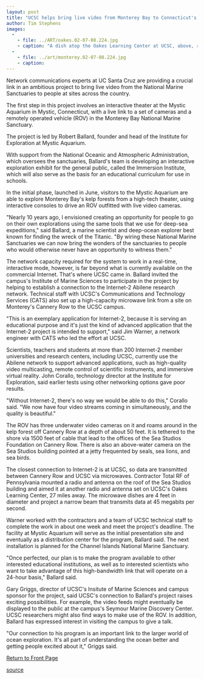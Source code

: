 ```yaml
---
layout: post
title: "UCSC helps bring live video from Monterey Bay to Connecticut's Mystic Aquarium"
author: Tim Stephens
images:
  -
    - file: ../ART/oakes.02-07-08.224.jpg
    - caption: "A dish atop the Oakes Learning Center at UCSC, above, receives the signal from another microwave dish on Cannery Row in Monterey.' Photo at UCSC, above: Mark Boolootian. Photo in Monterey: Jim Malone"
  -
    - file: ../art/monterey.02-07-08.224.jpg
    - caption: 
---
```


Network communications experts at UC Santa Cruz are providing a crucial link in an ambitious project to bring live video from the National Marine Sanctuaries to people at sites across the country.

The first step in this project involves an interactive theater at the Mystic Aquarium in Mystic, Connecticut, with a live link to a set of cameras and a remotely operated vehicle (ROV) in the Monterey Bay National Marine Sanctuary.   

The project is led by Robert Ballard, founder and head of the Institute for Exploration at Mystic Aquarium.

With support from the National Oceanic and Atmospheric Administration, which oversees the sanctuaries, Ballard's team is developing an interactive exploration exhibit for the general public, called the Immersion Institute, which will also serve as the basis for an educational curriculum for use in schools.

In the initial phase, launched in June, visitors to the Mystic Aquarium are able to explore Monterey Bay's kelp forests from a high-tech theater, using interactive consoles to drive an ROV outfitted with live video cameras.  

"Nearly 10 years ago, I envisioned creating an opportunity for people to go on their own explorations using the same tools that we use for deep-sea expeditions," said Ballard, a marine scientist and deep-ocean explorer best known for finding the wreck of the Titanic. "By wiring these National Marine Sanctuaries we can now bring the wonders of the sanctuaries to people who would otherwise never have an opportunity to witness them."  

The network capacity required for the system to work in a real-time, interactive mode, however, is far beyond what is currently available on the commercial Internet. That's where UCSC came in. Ballard invited the campus's Institute of Marine Sciences to participate in the project by helping to establish a connection to the Internet-2 Abilene research network. Technical staff with UCSC's Communications and Technology Services (CATS) also set up a high-capacity microwave link from a site on Monterey's Cannery Row to the UCSC campus.  

"This is an exemplary application for Internet-2, because it is serving an educational purpose and it's just the kind of advanced application that the Internet-2 project is intended to support," said Jim Warner, a network engineer with CATS who led the effort at UCSC.  

Scientists, teachers and students at more than 200 Internet-2 member universities and research centers, including UCSC, currently use the Abilene network to support advanced applications, such as high-quality video multicasting, remote control of scientific instruments, and immersive virtual reality. John Corallo, technology director at the Institute for Exploration, said earlier tests using other networking options gave poor results.   

"Without Internet-2, there's no way we would be able to do this," Corallo said. "We now have four video streams coming in simultaneously, and the quality is beautiful."   

The ROV has three underwater video cameras on it and roams around in the kelp forest off Cannery Row at a depth of about 50 feet. It is tethered to the shore via 1500 feet of cable that lead to the offices of the Sea Studios Foundation on Cannery Row. There is also an above-water camera on the Sea Studios building pointed at a jetty frequented by seals, sea lions, and sea birds.   

The closest connection to Internet-2 is at UCSC, so data are transmitted between Cannery Row and UCSC via microwaves. Contractor Total RF of Pennsylvania mounted a radio and antenna on the roof of the Sea Studios building and aimed it at another radio and antenna set on UCSC's Oakes Learning Center, 27 miles away. The microwave dishes are 4 feet in diameter and project a narrow beam that transmits data at 45 megabits per second.  

Warner worked with the contractors and a team of UCSC technical staff to complete the work in about one week and meet the project's deadline. The facility at Mystic Aquarium will serve as the initial presentation site and eventually as a distribution center for the program, Ballard said. The next installation is planned for the Channel Islands National Marine Sanctuary.  

"Once perfected, our plan is to make the program available to other interested educational institutions, as well as to interested scientists who want to take advantage of this high-bandwidth link that will operate on a 24-hour basis," Ballard said.  

Gary Griggs, director of UCSC's Insitute of Marine Sciences and campus sponsor for the project, said UCSC's connection to Ballard's project raises exciting possibilities. For example, the video feeds might eventually be displayed to the public at the campus's Seymour Marine Discovery Center. UCSC researchers might also find ways to make use of the ROV. In addition, Ballard has expressed interest in visiting the campus to give a talk.  

"Our connection to his program is an important link to the larger world of ocean exploration. It's all part of understanding the ocean better and getting people excited about it," Griggs said.  

[Return to Front Page][1]

[1]: http://currents.ucsc.edu/

[source](http://www1.ucsc.edu/currents/02-03/07-08/sanctuaries.html "Permalink to sanctuaries")
